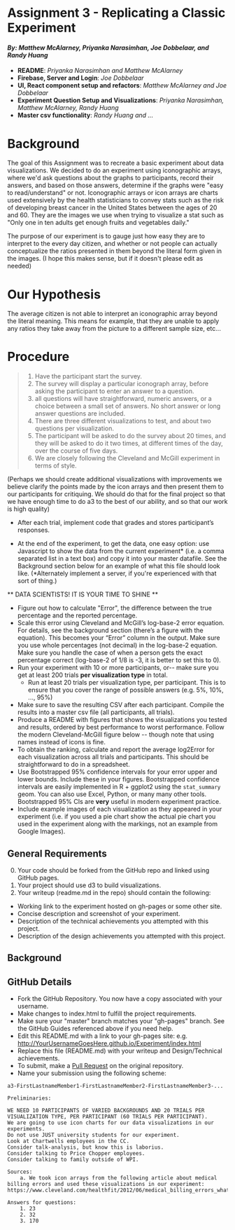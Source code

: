 # Assignment 3 - Replicating a Classic Experiment  
#### *By: Matthew McAlarney, Priyanka Narasimhan, Joe Dobbelaar, and Randy Huang*

- **README**: *Priyanka Narasimhan and Matthew McAlarney*
- **Firebase, Server and Login**: *Joe Dobbelaar*
- **UI, React component setup and refactors**: *Matthew McAlarney and Joe Dobbelaar*
- **Experiment Question Setup and Visualizations**: *Priyanka Narasimhan, Matthew McAlarney, Randy Huang*
- **Master csv functionality**: *Randy Huang and ...*

Background
==
The goal of this Assignment was to recreate a basic experiment about data visualizations. We decided to do an experiment using iconographic arrays, where we'd ask questions about the graphs to participants, record their answers, and based on those answers, determine if the graphs were "easy to read/understand" or not. Iconographic arrays or icon arrays are charts used extensively by the health statisticians to convey stats such as the risk of developing breast cancer in the United States between the ages of 20 and 60. They are the images we use when trying to visualize a stat such as "Only one in ten adults get enough fruits and vegetables daily."

The purpose of our experiment is to gauge just how easy they are to interpret to the every day citizen, and whether or not people can actually conceptualize the ratios presented in them beyond the literal form given in the images. (I hope this makes sense, but if it doesn't please edit as needed)

Our Hypothesis 
==
The average citizen is not able to interpret an iconographic array beyond the literal meaning. This means for example, that they are unable to apply any ratios they take away from the picture to a different sample size, etc... 

Procedure
==
>1. Have the participant start the survey.
>2. The survey will display a particular iconograph array, before asking the participant to enter an answer to a question.
>3. all questions will have straightforward, numeric answers, or a choice between a small set of answers. No short answer or long answer questions are included.
>4. There are three different visualizations to test, and about two questions per visualization.
>5. The participant will be asked to do the survey about 20 times, and they will be asked to do it two times, at different times of the day, over the course of five days.
>6. We are closely following the Cleveland and McGill experiment in terms of style.

(Perhaps we should create additional visualizations with improvements we believe clarify the points made by the icon arrays and then present them to our participants for critiquing. We should do that for the final project so that we have enough time to do a3 to the best of our ability, and so that our work is high quality)

- After each trial, implement code that grades and stores participant’s responses.
  
- At the end of the experiment, to get the data, one easy option: use Javascript to show the data from the current experiment\* (i.e. a comma separated list in a text box) and copy it into your master datafile. See the Background section below for an example of what this file should look like. (\*Alternately implement a server, if you're experienced with that sort of thing.)

** DATA SCIENTISTS! IT IS YOUR TIME TO SHINE **

- Figure out how to calculate "Error", the difference between the true percentage and the reported percentage.
- Scale this error using Cleveland and McGill’s log-base-2 error equation. For details, see the background section (there’s a figure with the equation). This becomes your “Error” column in the output. Make sure you use whole percentages (not decimal) in the log-base-2 equation. Make sure you handle the case of when a person gets the exact percentage correct (log-base-2 of 1/8 is -3, it is better to set this to 0). 
- Run your experiment with 10 or more participants, or-- make sure you get at least 200 trials **per visualization type** in total.  
    - Run at least 20 trials per visualization type, per participant. This is to ensure that you cover the range of possible answers (e.g. 5%, 10%, ..., 95%)
- Make sure to save the resulting CSV after each participant. Compile the results into a master csv file (all participants, all trials).
- Produce a README with figures that shows the visualizations you tested and results, ordered by best performance to worst performance. Follow the modern Cleveland-McGill figure below -- though note that using names instead of icons is fine.
- To obtain the ranking, calculate and report the average log2Error for each visualization across all trials and participants. This should be straightforward to do in a spreadsheet.
- Use Bootstrapped 95\% confidence intervals for your error upper and lower bounds. Include these in your figures. Bootstrapped confidence intervals are easily implemented in R + ggplot2 using the `stat_summary` geom. You can also use Excel, Python, or many many other tools. Bootstrapped 95% CIs are **very** useful in modern experiment practice.
- Include example images of each visualization as they appeared in your experiment (i.e. if you used a pie chart show the actual pie chart you used in the experiment along with the markings, not an example from Google Images).

## General Requirements

0. Your code should be forked from the GitHub repo and linked using GitHub pages.
2. Your project should use d3 to build visualizations. 
3. Your writeup (readme.md in the repo) should contain the following:

- Working link to the experiment hosted on gh-pages or some other site.
- Concise description and screenshot of your experiment.
- Description of the technical achievements you attempted with this project.
- Description of the design achievements you attempted with this project.

Background
---

GitHub Details
---

- Fork the GitHub Repository. You now have a copy associated with your username.
- Make changes to index.html to fulfill the project requirements. 
- Make sure your "master" branch matches your "gh-pages" branch. See the GitHub Guides referenced above if you need help.
- Edit this README.md with a link to your gh-pages site: e.g. http://YourUsernameGoesHere.github.io/Experiment/index.html
- Replace this file (README.md) with your writeup and Design/Technical achievements.
- To submit, make a [Pull Request](https://help.github.com/articles/using-pull-requests/) on the original repository.
- Name your submission using the following scheme: 
```
a3-FirstLastnameMember1-FirstLastnameMember2-FirstLastnameMember3-...

Preliminaries:

WE NEED 10 PARTICIPANTS OF VARIED BACKGROUNDS AND 20 TRIALS PER VISUALIZATION TYPE, PER PARTICIPANT (60 TRIALS PER PARTICIPANT).
We are going to use icon charts for our data visualizations in our experiments.
Do not use JUST university students for our experiment.
Look at Chartwells employees in the CC.
Consider talk-analysis, but know this is laborius.
Consider talking to Price Chopper employees.
Consider talking to family outside of WPI.

Sources:
    a. We took icon arrays from the following article about medical billing errors and used these visualizations in our experiment: https://www.cleveland.com/healthfit/2012/06/medical_billing_errors_what_ca.html
    
Answers for questions:
    1. 23
    2. 32
    3. 170